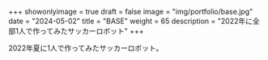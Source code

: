 
+++ 
showonlyimage = true 
draft = false 
image = "img/portfolio/base.jpg" 
date = "2024-05-02" 
title = "BASE"
weight = 65
description = "2022年に全部1人で作ってみたサッカーロボット"
+++

2022年夏に1人で作ってみたサッカーロボット。


